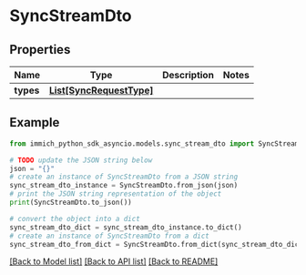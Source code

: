 # SyncStreamDto


## Properties

Name | Type | Description | Notes
------------ | ------------- | ------------- | -------------
**types** | [**List[SyncRequestType]**](SyncRequestType.md) |  | 

## Example

```python
from immich_python_sdk_asyncio.models.sync_stream_dto import SyncStreamDto

# TODO update the JSON string below
json = "{}"
# create an instance of SyncStreamDto from a JSON string
sync_stream_dto_instance = SyncStreamDto.from_json(json)
# print the JSON string representation of the object
print(SyncStreamDto.to_json())

# convert the object into a dict
sync_stream_dto_dict = sync_stream_dto_instance.to_dict()
# create an instance of SyncStreamDto from a dict
sync_stream_dto_from_dict = SyncStreamDto.from_dict(sync_stream_dto_dict)
```
[[Back to Model list]](../README.md#documentation-for-models) [[Back to API list]](../README.md#documentation-for-api-endpoints) [[Back to README]](../README.md)


